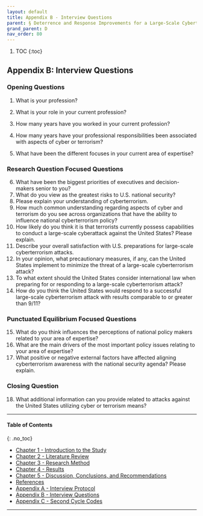 ```yaml
---
layout: default
title: Appendix B - Interview Questions
parent: § Deterrence and Response Improvements for a Large-Scale Cyberterrorism Attack  
grand_parent: D 
nav_order: 80 
---
```

<style>
.dont-break-out {
  /* These are technically the same, but use both */
  overflow-wrap: break-word;
  word-wrap: break-word;

     -ms-word-break: break-all;
  /* This is the dangerous one in WebKit, as it breaks things wherever */
  word-break: break-all;
  /* Instead use this non-standard one: */
  word-break: break-word;
}

.youtube-container {
    position: relative;
    width: 100%;
    height: 0;
    padding-bottom: 56.25%;
}
.youtube-video {
    position: absolute;
    top: 0;
    left: 0;
    width: 100%;
    height: 100%;
}

</style>

<div class="dont-break-out" markdown="1">

1. TOC
{:toc}

## Appendix B: Interview Questions

### Opening Questions

1. What is your profession?

2. What is your role in your current profession?

3. How many years have you worked in your current profession?

4. How many years have your professional responsibilities been associated with aspects of cyber or terrorism?

5. What have been the different focuses in your current area of expertise?

### Research Question Focused Questions
6. What have been the biggest priorities of executives and decision-makers senior to you?
7. What do you view as the greatest risks to U.S. national security?
8. Please explain your understanding of cyberterrorism.
9. How much common understanding regarding aspects of cyber and terrorism do you see across organizations that have the ability to influence national cyberterrorism policy?
10. How likely do you think it is that terrorists currently possess capabilities to conduct a large-scale cyberattack against the United States? Please explain.
11. Describe your overall satisfaction with U.S. preparations for large-scale cyberterrorism attacks.
12. In your opinion, what precautionary measures, if any, can the United States implement to minimize the threat of a large-scale cyberterrorism attack?
13. To what extent should the United States consider international law when preparing for or responding to a large-scale cyberterrorism attack?
14. How do you think the United States would respond to a successful large-scale cyberterrorism attack with results comparable to or greater than 9/11?

### Punctuated Equilibrium Focused Questions
15. What do you think influences the perceptions of national policy makers related to your area of expertise?
16. What are the main drivers of the most important policy issues relating to your area of expertise?
17. What positive or negative external factors have affected aligning cyberterrorism awareness with the national security agenda? Please explain.

### Closing Question 
18. What additional information can you provide related to attacks against the United States utilizing cyber or terrorism means?

***
#### Table of Contents
{: .no_toc}

<ul><li> <a href="/docs/D/deterrence-and-response-improvements-for-large-scale-cyberterrorism-attack-1/">Chapter 1 - Introduction to the Study</a></li><li> <a href="/docs/D/deterrence-and-response-improvements-for-large-scale-cyberterrorism-attack-2/">Chapter 2 - Literature Review</a></li><li> <a href="/docs/D/deterrence-and-response-improvements-for-large-scale-cyberterrorism-attack-3/">Chapter 3 - Research Method</a></li><li> <a href="/docs/D/deterrence-and-response-improvements-for-large-scale-cyberterrorism-attack-4/">Chapter 4 - Results</a></li><li> <a href="/docs/D/deterrence-and-response-improvements-for-large-scale-cyberterrorism-attack-5/">Chapter 5 - Discussion, Conclusions, and Recommendations</a></li><li> <a href="/docs/D/deterrence-and-response-improvements-for-large-scale-cyberterrorism-attack-6/">References</a></li><li> <a href="/docs/D/deterrence-and-response-improvements-for-large-scale-cyberterrorism-attack-7/">Appendix A - Interview Protocol</a></li><li> <a href="/docs/D/deterrence-and-response-improvements-for-large-scale-cyberterrorism-attack-8/">Appendix B - Interview Questions</a></li><li> <a href="/docs/D/deterrence-and-response-improvements-for-large-scale-cyberterrorism-attack-9/">Appendix C - Second Cycle Codes</a></li></ul>

***

</div>
